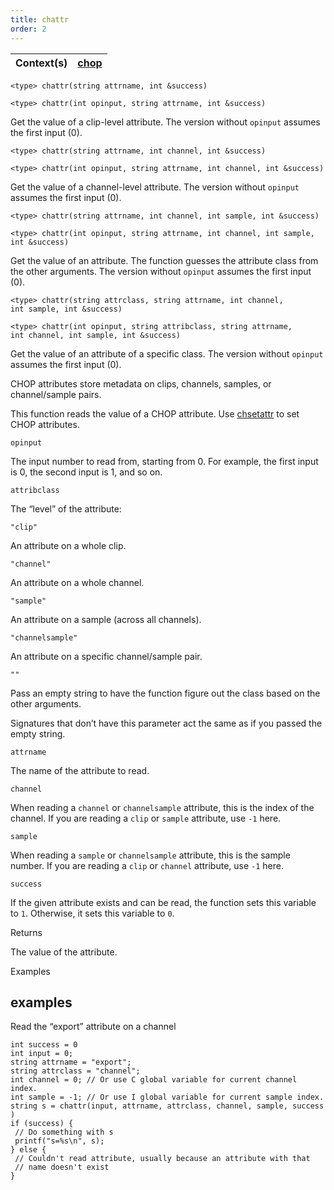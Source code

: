 ```yaml
---
title: chattr
order: 2
---
```

| Context(s) | [chop](../contexts/chop.html) |
| --- | --- |

`<type> chattr(string attrname, int &success)`

`<type> chattr(int opinput, string attrname, int &success)`

Get the value of a clip-level attribute.
The version without `opinput` assumes the first input (0).

`<type> chattr(string attrname, int channel, int &success)`

`<type> chattr(int opinput, string attrname, int channel, int &success)`

Get the value of a channel-level attribute.
The version without `opinput` assumes the first input (0).

`<type> chattr(string attrname, int channel, int sample, int &success)`

`<type> chattr(int opinput, string attrname, int channel, int sample, int &success)`

Get the value of an attribute.
The function guesses the attribute class from the other arguments.
The version without `opinput` assumes the first input (0).

`<type> chattr(string attrclass, string attrname, int channel, int sample, int &success)`

`<type> chattr(int opinput, string attribclass, string attrname, int channel, int sample, int &success)`

Get the value of an attribute of a specific class.
The version without `opinput` assumes the first input (0).

CHOP attributes store metadata on clips, channels, samples, or channel/sample pairs.

This function reads the value of a CHOP attribute. Use [chsetattr](/en/houdini-vex/chop/chsetattr "Sets the value of a CHOP attribute.") to set CHOP attributes.

`opinput`

The input number to read from, starting from 0. For example, the first input is 0, the second input is 1, and so on.

`attribclass`

The “level” of the attribute:

`"clip"`

An attribute on a whole clip.

`"channel"`

An attribute on a whole channel.

`"sample"`

An attribute on a sample (across all channels).

`"channelsample"`

An attribute on a specific channel/sample pair.

`""`

Pass an empty string to have the function figure out the class based on the other arguments.

Signatures that don’t have this parameter act the same as if you passed the empty string.

`attrname`

The name of the attribute to read.

`channel`

When reading a `channel` or `channelsample` attribute, this is the index of the channel.
If you are reading a `clip` or `sample` attribute, use `-1` here.

`sample`

When reading a `sample` or `channelsample` attribute, this is the sample number.
If you are reading a `clip` or `channel` attribute, use `-1` here.

`success`

If the given attribute exists and can be read, the function sets this variable to `1`. Otherwise, it sets this variable to `0`.

Returns

The value of the attribute.

Examples

## examples

Read the “export” attribute on a channel

```vex
int success = 0
int input = 0;
string attrname = "export";
string attrclass = "channel";
int channel = 0; // Or use C global variable for current channel index.
int sample = -1; // Or use I global variable for current sample index.
string s = chattr(input, attrname, attrclass, channel, sample, success )
if (success) {
 // Do something with s
 printf("s=%s\n", s);
} else {
 // Couldn't read attribute, usually because an attribute with that
 // name doesn't exist
}

```
